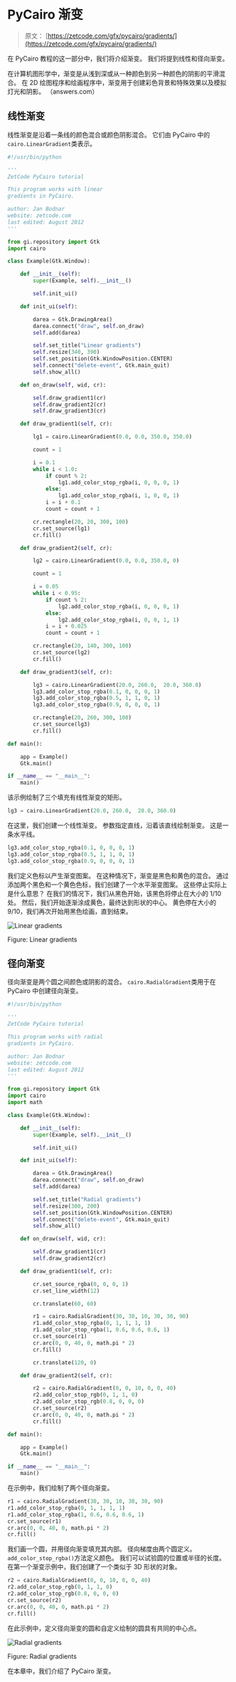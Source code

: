 # PyCairo 渐变

> 原文： [https://zetcode.com/gfx/pycairo/gradients/](https://zetcode.com/gfx/pycairo/gradients/)

在 PyCairo 教程的这一部分中，我们将介绍渐变。 我们将提到线性和径向渐变。

在计算机图形学中，渐变是从浅到深或从一种颜色到另一种颜色的阴影的平滑混合。 在 2D 绘图程序和绘画程序中，渐变用于创建彩色背景和特殊效果以及模拟灯光和阴影。 （answers.com）

## 线性渐变

线性渐变是沿着一条线的颜色混合或颜色阴影混合。 它们由 PyCairo 中的`cairo.LinearGradient`类表示。

```py
#!/usr/bin/python

'''
ZetCode PyCairo tutorial 

This program works with linear
gradients in PyCairo.

author: Jan Bodnar
website: zetcode.com 
last edited: August 2012
'''

from gi.repository import Gtk
import cairo

class Example(Gtk.Window):

    def __init__(self):
        super(Example, self).__init__()

        self.init_ui()

    def init_ui(self):    

        darea = Gtk.DrawingArea()
        darea.connect("draw", self.on_draw)
        self.add(darea)

        self.set_title("Linear gradients")
        self.resize(340, 390)
        self.set_position(Gtk.WindowPosition.CENTER)
        self.connect("delete-event", Gtk.main_quit)
        self.show_all()

    def on_draw(self, wid, cr):

        self.draw_gradient1(cr)
        self.draw_gradient2(cr)
        self.draw_gradient3(cr)

    def draw_gradient1(self, cr):

        lg1 = cairo.LinearGradient(0.0, 0.0, 350.0, 350.0)

        count = 1

        i = 0.1    
        while i < 1.0: 
            if count % 2:
                lg1.add_color_stop_rgba(i, 0, 0, 0, 1)
            else:
                lg1.add_color_stop_rgba(i, 1, 0, 0, 1)
            i = i + 0.1
            count = count + 1      

        cr.rectangle(20, 20, 300, 100)
        cr.set_source(lg1)
        cr.fill()

    def draw_gradient2(self, cr):        

        lg2 = cairo.LinearGradient(0.0, 0.0, 350.0, 0)

        count = 1

        i = 0.05    
        while i < 0.95: 
            if count % 2:
                lg2.add_color_stop_rgba(i, 0, 0, 0, 1)
            else:
                lg2.add_color_stop_rgba(i, 0, 0, 1, 1)
            i = i + 0.025
            count = count + 1        

        cr.rectangle(20, 140, 300, 100)
        cr.set_source(lg2)
        cr.fill()

    def draw_gradient3(self, cr):        

        lg3 = cairo.LinearGradient(20.0, 260.0,  20.0, 360.0)
        lg3.add_color_stop_rgba(0.1, 0, 0, 0, 1) 
        lg3.add_color_stop_rgba(0.5, 1, 1, 0, 1) 
        lg3.add_color_stop_rgba(0.9, 0, 0, 0, 1) 

        cr.rectangle(20, 260, 300, 100)
        cr.set_source(lg3)
        cr.fill()

def main():

    app = Example()
    Gtk.main()

if __name__ == "__main__":    
    main()

```

该示例绘制了三个填充有线性渐变的矩形。

```py
lg3 = cairo.LinearGradient(20.0, 260.0,  20.0, 360.0)

```

在这里，我们创建一个线性渐变。 参数指定直线，沿着该直线绘制渐变。 这是一条水平线。

```py
lg3.add_color_stop_rgba(0.1, 0, 0, 0, 1) 
lg3.add_color_stop_rgba(0.5, 1, 1, 0, 1) 
lg3.add_color_stop_rgba(0.9, 0, 0, 0, 1) 

```

我们定义色标以产生渐变图案。 在这种情况下，渐变是黑色和黄色的混合。 通过添加两个黑色和一个黄色色标，我们创建了一个水平渐变图案。 这些停止实际上是什么意思？ 在我们的情况下，我们从黑色开始，该黑色将停止在大小的 1/10 处。 然后，我们开始逐渐涂成黄色，最终达到形状的中心。 黄色停在大小的 9/10，我们再次开始用黑色绘画，直到结束。

![Linear gradients](img/6fdf5fa7539de598190b993331a169d9.jpg)

Figure: Linear gradients

## 径向渐变

径向渐变是两个圆之间颜色或阴影的混合。 `cairo.RadialGradient`类用于在 PyCairo 中创建径向渐变。

```py
#!/usr/bin/python

'''
ZetCode PyCairo tutorial

This program works with radial
gradients in PyCairo.

author: Jan Bodnar
website: zetcode.com 
last edited: August 2012
'''

from gi.repository import Gtk
import cairo
import math

class Example(Gtk.Window):

    def __init__(self):
        super(Example, self).__init__()

        self.init_ui()

    def init_ui(self):    

        darea = Gtk.DrawingArea()
        darea.connect("draw", self.on_draw)
        self.add(darea)

        self.set_title("Radial gradients")
        self.resize(300, 200)
        self.set_position(Gtk.WindowPosition.CENTER)
        self.connect("delete-event", Gtk.main_quit)
        self.show_all()

    def on_draw(self, wid, cr):

        self.draw_gradient1(cr)
        self.draw_gradient2(cr)

    def draw_gradient1(self, cr):

        cr.set_source_rgba(0, 0, 0, 1)
        cr.set_line_width(12)

        cr.translate(60, 60)

        r1 = cairo.RadialGradient(30, 30, 10, 30, 30, 90)
        r1.add_color_stop_rgba(0, 1, 1, 1, 1)
        r1.add_color_stop_rgba(1, 0.6, 0.6, 0.6, 1)
        cr.set_source(r1)
        cr.arc(0, 0, 40, 0, math.pi * 2)
        cr.fill()

        cr.translate(120, 0)

    def draw_gradient2(self, cr):        

        r2 = cairo.RadialGradient(0, 0, 10, 0, 0, 40)
        r2.add_color_stop_rgb(0, 1, 1, 0)
        r2.add_color_stop_rgb(0.8, 0, 0, 0)
        cr.set_source(r2)
        cr.arc(0, 0, 40, 0, math.pi * 2)
        cr.fill()   

def main():

    app = Example()
    Gtk.main()

if __name__ == "__main__":    
    main()

```

在示例中，我们绘制了两个径向渐变。

```py
r1 = cairo.RadialGradient(30, 30, 10, 30, 30, 90)
r1.add_color_stop_rgba(0, 1, 1, 1, 1)
r1.add_color_stop_rgba(1, 0.6, 0.6, 0.6, 1)
cr.set_source(r1)
cr.arc(0, 0, 40, 0, math.pi * 2)
cr.fill()

```

我们画一个圆，并用径向渐变填充其内部。 径向梯度由两个圆定义。 `add_color_stop_rgba()`方法定义颜色。 我们可以试验圆的位置或半径的长度。 在第一个渐变示例中，我们创建了一个类似于 3D 形状的对象。

```py
r2 = cairo.RadialGradient(0, 0, 10, 0, 0, 40)
r2.add_color_stop_rgb(0, 1, 1, 0)
r2.add_color_stop_rgb(0.8, 0, 0, 0)
cr.set_source(r2)
cr.arc(0, 0, 40, 0, math.pi * 2)
cr.fill()  

```

在此示例中，定义径向渐变的圆和自定义绘制的圆具有共同的中心点。

![Radial gradients](img/032bef3d4b830cd247eef8b780dd6937.jpg)

Figure: Radial gradients

在本章中，我们介绍了 PyCairo 渐变。